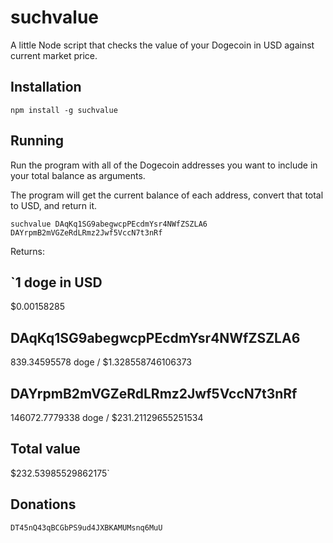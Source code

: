 suchvalue
=========

A little Node script that checks the value of your Dogecoin in USD against current market price.

Installation
------------

`npm install -g suchvalue`

Running
-------

Run the program with all of the Dogecoin addresses you want to include in your
total balance as arguments.

The program will get the current balance of each address, convert that total to
USD, and return it.

`suchvalue DAqKq1SG9abegwcpPEcdmYsr4NWfZSZLA6 DAYrpmB2mVGZeRdLRmz2Jwf5VccN7t3nRf`

Returns:

`1 doge in USD
-------------
$0.00158285

DAqKq1SG9abegwcpPEcdmYsr4NWfZSZLA6
----------------------------------
839.34595578 doge / $1.328558746106373

DAYrpmB2mVGZeRdLRmz2Jwf5VccN7t3nRf
----------------------------------
146072.7779338 doge / $231.21129655251534

Total value
-----------
$232.53985529862175`

Donations
---------

`DT45nQ43qBCGbPS9ud4JXBKAMUMsnq6MuU`
